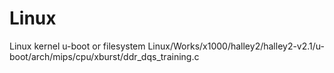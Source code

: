 # Linux
Linux kernel u-boot or filesystem
Linux/Works/x1000/halley2/halley2-v2.1/u-boot/arch/mips/cpu/xburst/ddr_dqs_training.c

